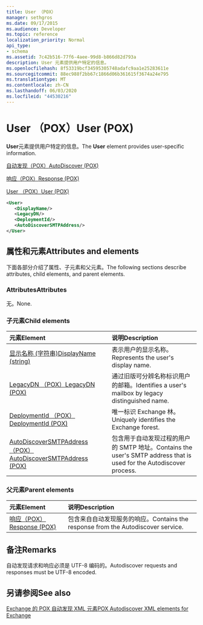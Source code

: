 ```yaml
---
title: User （POX）
manager: sethgros
ms.date: 09/17/2015
ms.audience: Developer
ms.topic: reference
localization_priority: Normal
api_type:
- schema
ms.assetid: 7c42b516-77f6-4aee-99d8-b866d82d793a
description: User 元素提供用户特定的信息。
ms.openlocfilehash: 8f53319bcf34595305748adafc9aa1e25283611e
ms.sourcegitcommit: 88ec988f2bb67c1866d06b361615f3674a24e795
ms.translationtype: MT
ms.contentlocale: zh-CN
ms.lasthandoff: 06/03/2020
ms.locfileid: "44530216"
---
```

# <a name="user-pox"></a><span data-ttu-id="d4b20-103">User （POX）</span><span class="sxs-lookup"><span data-stu-id="d4b20-103">User (POX)</span></span>

<span data-ttu-id="d4b20-104">**User**元素提供用户特定的信息。</span><span class="sxs-lookup"><span data-stu-id="d4b20-104">The **User** element provides user-specific information.</span></span> 
  
[<span data-ttu-id="d4b20-105">自动发现（POX）</span><span class="sxs-lookup"><span data-stu-id="d4b20-105">AutoDiscover (POX)</span></span>](autodiscover-pox.md)
  
[<span data-ttu-id="d4b20-106">响应（POX）</span><span class="sxs-lookup"><span data-stu-id="d4b20-106">Response (POX)</span></span>](response-pox.md)
  
[<span data-ttu-id="d4b20-107">User （POX）</span><span class="sxs-lookup"><span data-stu-id="d4b20-107">User (POX)</span></span>](user-pox.md)
  
```xml
<User>
   <DisplayName/>
   <LegacyDN/>
   <DeploymentId/>
   <AutoDiscoverSMTPAddress/>
</User>
```

## <a name="attributes-and-elements"></a><span data-ttu-id="d4b20-108">属性和元素</span><span class="sxs-lookup"><span data-stu-id="d4b20-108">Attributes and elements</span></span>

<span data-ttu-id="d4b20-109">下面各部分介绍了属性、子元素和父元素。</span><span class="sxs-lookup"><span data-stu-id="d4b20-109">The following sections describe attributes, child elements, and parent elements.</span></span>
  
### <a name="attributes"></a><span data-ttu-id="d4b20-110">Attributes</span><span class="sxs-lookup"><span data-stu-id="d4b20-110">Attributes</span></span>

<span data-ttu-id="d4b20-111">无。</span><span class="sxs-lookup"><span data-stu-id="d4b20-111">None.</span></span>
  
### <a name="child-elements"></a><span data-ttu-id="d4b20-112">子元素</span><span class="sxs-lookup"><span data-stu-id="d4b20-112">Child elements</span></span>

|<span data-ttu-id="d4b20-113">**元素**</span><span class="sxs-lookup"><span data-stu-id="d4b20-113">**Element**</span></span>|<span data-ttu-id="d4b20-114">**说明**</span><span class="sxs-lookup"><span data-stu-id="d4b20-114">**Description**</span></span>|
|:-----|:-----|
|[<span data-ttu-id="d4b20-115">显示名称 (字符串)</span><span class="sxs-lookup"><span data-stu-id="d4b20-115">DisplayName (string)</span></span>](displayname-string.md) <br/> |<span data-ttu-id="d4b20-116">表示用户的显示名称。</span><span class="sxs-lookup"><span data-stu-id="d4b20-116">Represents the user's display name.</span></span>  <br/> |
|[<span data-ttu-id="d4b20-117">LegacyDN （POX）</span><span class="sxs-lookup"><span data-stu-id="d4b20-117">LegacyDN (POX)</span></span>](legacydn-pox.md) <br/> |<span data-ttu-id="d4b20-118">通过旧版可分辨名称标识用户的邮箱。</span><span class="sxs-lookup"><span data-stu-id="d4b20-118">Identifies a user's mailbox by legacy distinguished name.</span></span>  <br/> |
|[<span data-ttu-id="d4b20-119">DeploymentId （POX）</span><span class="sxs-lookup"><span data-stu-id="d4b20-119">DeploymentId (POX)</span></span>](deploymentid-pox.md) <br/> |<span data-ttu-id="d4b20-120">唯一标识 Exchange 林。</span><span class="sxs-lookup"><span data-stu-id="d4b20-120">Uniquely identifies the Exchange forest.</span></span>  <br/> |
|[<span data-ttu-id="d4b20-121">AutoDiscoverSMTPAddress （POX）</span><span class="sxs-lookup"><span data-stu-id="d4b20-121">AutoDiscoverSMTPAddress (POX)</span></span>](autodiscoversmtpaddress-pox.md) <br/> |<span data-ttu-id="d4b20-122">包含用于自动发现过程的用户的 SMTP 地址。</span><span class="sxs-lookup"><span data-stu-id="d4b20-122">Contains the user's SMTP address that is used for the Autodiscover process.</span></span>  <br/> |
   
### <a name="parent-elements"></a><span data-ttu-id="d4b20-123">父元素</span><span class="sxs-lookup"><span data-stu-id="d4b20-123">Parent elements</span></span>

|<span data-ttu-id="d4b20-124">**元素**</span><span class="sxs-lookup"><span data-stu-id="d4b20-124">**Element**</span></span>|<span data-ttu-id="d4b20-125">**说明**</span><span class="sxs-lookup"><span data-stu-id="d4b20-125">**Description**</span></span>|
|:-----|:-----|
|[<span data-ttu-id="d4b20-126">响应（POX）</span><span class="sxs-lookup"><span data-stu-id="d4b20-126">Response (POX)</span></span>](response-pox.md) <br/> |<span data-ttu-id="d4b20-127">包含来自自动发现服务的响应。</span><span class="sxs-lookup"><span data-stu-id="d4b20-127">Contains the response from the Autodiscover service.</span></span>  <br/> |
   
## <a name="remarks"></a><span data-ttu-id="d4b20-128">备注</span><span class="sxs-lookup"><span data-stu-id="d4b20-128">Remarks</span></span>

<span data-ttu-id="d4b20-129">自动发现请求和响应必须是 UTF-8 编码的。</span><span class="sxs-lookup"><span data-stu-id="d4b20-129">Autodiscover requests and responses must be UTF-8 encoded.</span></span>
  
## <a name="see-also"></a><span data-ttu-id="d4b20-130">另请参阅</span><span class="sxs-lookup"><span data-stu-id="d4b20-130">See also</span></span>



[<span data-ttu-id="d4b20-131">Exchange 的 POX 自动发现 XML 元素</span><span class="sxs-lookup"><span data-stu-id="d4b20-131">POX Autodiscover XML elements for Exchange</span></span>](pox-autodiscover-xml-elements-for-exchange.md)

